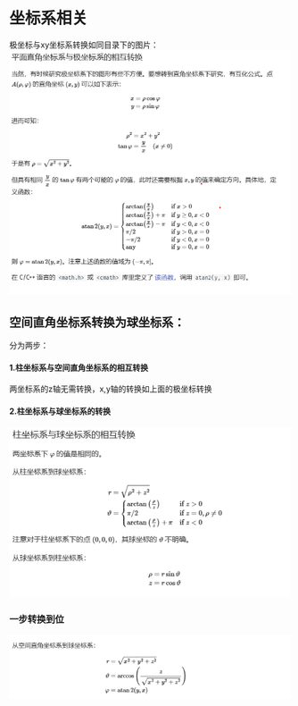 # 坐标系相关

极坐标与xy坐标系转换如同目录下的图片：
![alt text](极坐标转换.png)

## 空间直角坐标系转换为球坐标系：

分为两步：

#### 1.柱坐标系与空间直角坐标系的相互转换

两坐标系的z轴无需转换，x,y轴的转换如上面的极坐标转换

#### 2.柱坐标系与球坐标系的转换
![alt text](柱坐标系转换为球形坐标系.png)

### 一步转换到位
![alt text](空间坐标系转换球坐标系.png)